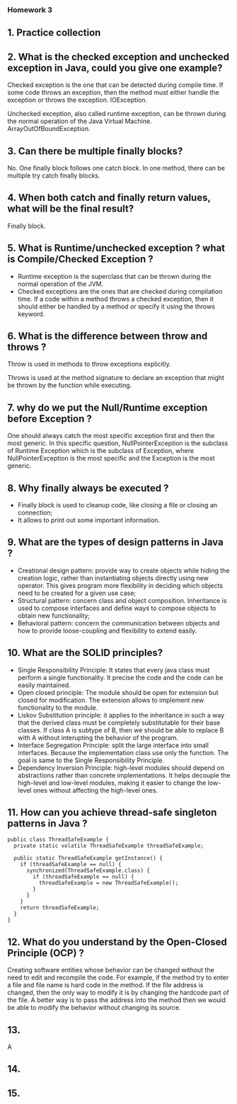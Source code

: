 ### Homework 3
## 1. Practice collection
## 2. What is the checked exception and unchecked exception in Java, could you give one example?
Checked exception is the one that can be detected during compile time. If some code throws an exception, then the method must either handle the exception or throws the exception. IOException.

Unchecked exception, also called runtime exception, can be thrown during the normal operation of the Java Virtual Machine. ArrayOutOfBoundException.

## 3. Can there be multiple finally blocks?
No. One finally block follows one catch block. In one method, there can be multiple try catch finally blocks.

## 4. When both catch and finally return values, what will be the final result?
Finally block.

## 5. What is Runtime/unchecked exception ? what is Compile/Checked Exception ?
* Runtime exception is the superclass that can be thrown during the normal operation of the JVM.
* Checked exceptions are the ones that are checked during compilation time. If a code within a method throws a checked exception, then it should either be handled by a method or specify it using the throws keyword.

## 6. What is the difference between throw and throws ?
Throw is used in methods to throw exceptions explicitly.

Throws is used at the method signature to declare an exception that might be thrown by the function while executing.

## 7. why do we put the Null/Runtime exception before Exception ?
One should always catch the most specific exception first and then the most generic. In this specific question, NullPointerException is the subclass of Runtime Exception which is the subclass of Exception, where NullPointerException is the most specific and the Exception is the most generic.

## 8. Why finally always be executed ?
* Finally block is used to cleanup code, like closing a file or closing an connection;
* It allows to print out some important information.

## 9. What are the types of design patterns in Java ?
* Creational design pattern: provide way to create objects while hiding the creation logic, rather than instantiating objects directly using new operator. This gives program more flexibility in deciding which objects need to be created for a given use case;
* Structural pattern: concern class and object composition. Inheritance is used to compose interfaces and define ways to compose objects to obtain new functionality;
* Behavioral pattern: concern the communication between objects and how to provide loose-coupling and flexibility to extend easily.

## 10. What are the SOLID principles? 
* Single Responsibility Principle: It states that every java class must perform a single functionality. It precise the code and the code can be easily maintained.
* Open closed principle: The module should be open for extension but closed for modification. The extension allows to implement new functionality to the module.
* Liskov Substitution principle: it applies to the inheritance in such a way that the derived class must be completely substitutable for their base classes. If class A is subtype of B, then we should be able to replace B with A without interupting the behavior of the program.
* Interface Segregation Principle: split the large interface into small interfaces. Because the implementation class use only the function. The goal is same to the Single Responsibility Principle.
* Dependency Inversion Principle: high-level modules should depend on abstractions rather than concrete implementations. It helps decouple the high-level and low-level modules, making it easier to change the low-level ones without affecting the high-level ones.

## 11. How can you achieve thread-safe singleton patterns in Java ?
```
public class ThreadSafeExample {
  private static volatile ThreadSafeExample threadSafeExample;
  
  public static ThreadSafeExample getInstance() {
    if (threadSafeExample == null) {
      synchronized(ThreadSafeExample.class) {
        if (threadSafeExample == null) {
          threadSafeExample = new ThreadSafeExample();
        }
      }
    }
    return threadSafeExample;
  }
}
```

## 12. What do you understand by the Open-Closed Principle (OCP) ?
Creating software entities whose behavior can be changed without the need to edit and recompile the code. For example, if the method try to enter a file and file name is hard code in the method. If the file address is changed, then the only way to modify it is by changing the hardcode part of the file. A better way is to pass the address into the method then we would be able to modify the behavior without changing its source. 

## 13. 
A

## 14. 
## 15. 

